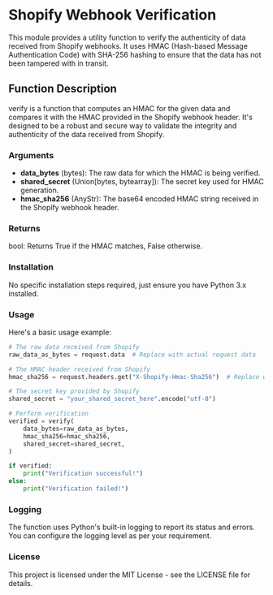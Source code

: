 # Shopify Webhook Verification
This module provides a utility function to verify the authenticity of data received from Shopify webhooks. It uses HMAC (Hash-based Message Authentication Code) with SHA-256 hashing to ensure that the data has not been tampered with in transit.

## Function Description
verify is a function that computes an HMAC for the given data and compares it with the HMAC provided in the Shopify webhook header. It's designed to be a robust and secure way to validate the integrity and authenticity of the data received from Shopify.

### Arguments
- **data_bytes** (bytes): The raw data for which the HMAC is being verified.
- **shared_secret** (Union[bytes, bytearray]): The secret key used for HMAC generation.
- **hmac_sha256** (AnyStr): The base64 encoded HMAC string received in the Shopify webhook header.

### Returns
bool: Returns True if the HMAC matches, False otherwise.

### Installation
No specific installation steps required, just ensure you have Python 3.x installed.

### Usage
Here's a basic usage example:
```python
# The raw data received from Shopify
raw_data_as_bytes = request.data  # Replace with actual request data

# The HMAC header received from Shopify
hmac_sha256 = request.headers.get("X-Shopify-Hmac-Sha256")  # Replace with actual header

# The secret key provided by Shopify
shared_secret = "your_shared_secret_here".encode("utf-8")

# Perform verification
verified = verify(
    data_bytes=raw_data_as_bytes,
    hmac_sha256=hmac_sha256,
    shared_secret=shared_secret,
)

if verified:
    print("Verification successful!")
else:
    print("Verification failed!")
```
### Logging
The function uses Python's built-in logging to report its status and errors. You can configure the logging level as per your requirement.

### License
This project is licensed under the MIT License - see the LICENSE file for details.
